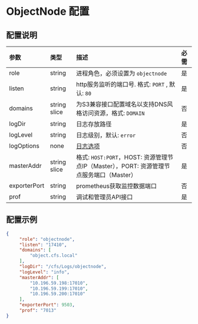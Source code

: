 # ObjectNode 配置
## 配置说明

| 参数           | 类型           | 描述                                                              | 必需  |
|:--------------|:--------------|:-----------------------------------------------------------------|:-------|
| role         | string       | 进程角色，必须设置为 `objectnode`                                         | 是   |
| listen       | string       | http服务监听的端口号. 格式: `PORT` , 默认: `80`          | 是   |
| domains      | string slice | 为S3兼容接口配置域名以支持DNS风格访问资源，格式: `DOMAIN`                            | 否   |
| logDir       | string       | 日志存放路径                                                          | 是   |
| logLevel     | string       | 日志级别，默认: `error`                                                | 否   |
| logOptions   | none         | [日志选项](./log.md)                                                   | 否   |
| masterAddr   | string slice | 格式: `HOST:PORT`，HOST: 资源管理节点IP（Master），PORT: 资源管理节点服务端口（Master） | 是   |
| exporterPort | string       | prometheus获取监控数据端口                                              | 否   |
| prof         | string       | 调试和管理员API接口                                                     | 是   |

## 配置示例

``` json
{
     "role": "objectnode",
     "listen": "17410",
     "domains": [
         "object.cfs.local"
     ],
     "logDir": "/cfs/Logs/objectnode",
     "logLevel": "info",
     "masterAddr": [
         "10.196.59.198:17010",
         "10.196.59.199:17010",
         "10.196.59.200:17010"
     ],
     "exporterPort": 9503,
     "prof": "7013"
}
```
